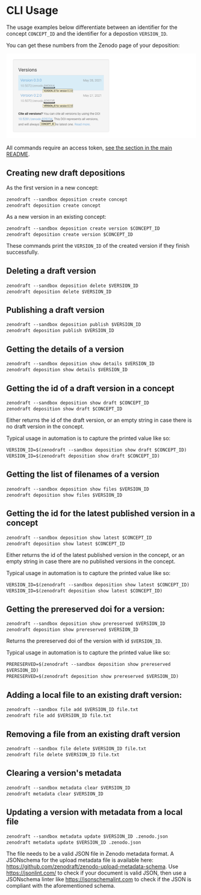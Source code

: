 # CLI Usage

The usage examples below differentiate between an identifier for the concept `CONCEPT_ID` and
the identifier for a depostion `VERSION_ID`.

You can get these numbers from the Zenodo page of your deposition:

![zenodo-versions-widget](/img/zenodo-versions-widget.png)

All commands require an access token, [see the section in the main README](README.md#access-tokens).

## Creating new draft depositions

As the first version in a new concept:

```shell
zenodraft --sandbox deposition create concept
zenodraft deposition create concept
```

As a new version in an existing concept:

```shell
zenodraft --sandbox deposition create version $CONCEPT_ID
zenodraft deposition create version $CONCEPT_ID
```

These commands print the `VERSION_ID` of the created version if they finish successfully.

## Deleting a draft version

```shell
zenodraft --sandbox deposition delete $VERSION_ID
zenodraft deposition delete $VERSION_ID
```

## Publishing a draft version

```shell
zenodraft --sandbox deposition publish $VERSION_ID
zenodraft deposition publish $VERSION_ID
```

## Getting the details of a version

```shell
zenodraft --sandbox deposition show details $VERSION_ID
zenodraft deposition show details $VERSION_ID
```

## Getting the id of a draft version in a concept

```shell
zenodraft --sandbox deposition show draft $CONCEPT_ID
zenodraft deposition show draft $CONCEPT_ID
```

Either returns the id of the draft version, or an empty string in case there is no draft version in the concept.

Typical usage in automation is to capture the printed value like so:

```shell
VERSION_ID=$(zenodraft --sandbox deposition show draft $CONCEPT_ID)
VERSION_ID=$(zenodraft deposition show draft $CONCEPT_ID)
```

## Getting the list of filenames of a version

```shell
zenodraft --sandbox deposition show files $VERSION_ID
zenodraft deposition show files $VERSION_ID
```

## Getting the id for the latest published version in a concept

```shell
zenodraft --sandbox deposition show latest $CONCEPT_ID
zenodraft deposition show latest $CONCEPT_ID
```

Either returns the id of the latest published version in the concept, or an empty string in case there are no published versions in the concept.

Typical usage in automation is to capture the printed value like so:

```shell
VERSION_ID=$(zenodraft --sandbox deposition show latest $CONCEPT_ID)
VERSION_ID=$(zenodraft deposition show latest $CONCEPT_ID)
```

## Getting the prereserved doi for a version:

```shell
zenodraft --sandbox deposition show prereserved $VERSION_ID
zenodraft deposition show prereserved $VERSION_ID
```

Returns the prereserved doi of the version with id `$VERSION_ID`.

Typical usage in automation is to capture the printed value like so:

```shell
PRERESERVED=$(zenodraft --sandbox deposition show prereserved $VERSION_ID)
PRERESERVED=$(zenodraft deposition show prereserved $VERSION_ID)
```

## Adding a local file to an existing draft version:

```shell
zenodraft --sandbox file add $VERSION_ID file.txt
zenodraft file add $VERSION_ID file.txt
```

## Removing a file from an existing draft version

```shell
zenodraft --sandbox file delete $VERSION_ID file.txt
zenodraft file delete $VERSION_ID file.txt
```

## Clearing a version's metadata

```shell
zenodraft --sandbox metadata clear $VERSION_ID
zenodraft metadata clear $VERSION_ID
```

## Updating a version with metadata from a local file

```shell
zenodraft --sandbox metadata update $VERSION_ID .zenodo.json
zenodraft metadata update $VERSION_ID .zenodo.json
```

The file needs to be a valid JSON file in Zenodo metadata format. A JSONschema for the upload metadata file is available
here: https://github.com/zenodraft/zenodo-upload-metadata-schema. Use https://jsonlint.com/ to check if your document is
valid JSON, then use a JSONschema linter like https://jsonschemalint.com to check if the JSON is compliant with the
aforementioned schema.
